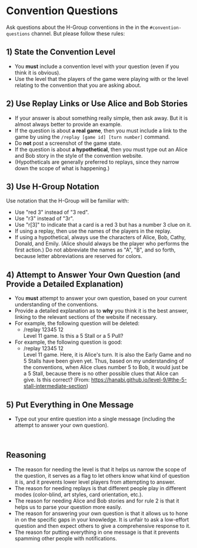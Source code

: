 # Convention Questions

Ask questions about the H-Group conventions in the in the `#convention-questions` channel. But please follow these rules:

## 1) State the Convention Level

- You **must** include a convention level with your question (even if you think it is obvious).
- Use the level that the players of the game were playing with or the level relating to the convention that you are asking about.

## 2) Use Replay Links or Use Alice and Bob Stories

- If your answer is about something really simple, then ask away. But it is almost always better to provide an example.
- If the question is about **a real game**, then you must include a link to the game by using the `/replay [game id] [turn number]` command.
- Do **not** post a screenshot of the game state.
- If the question is about **a hypothetical**, then you must type out an Alice and Bob story in the style of the convention website.
- (Hypotheticals are generally preferred to replays, since they narrow down the scope of what is happening.)

## 3) Use H-Group Notation

Use notation that the H-Group will be familiar with:

<!-- lint disable no-undefined-references -->

- Use "red 3" instead of "3 red".
- Use "r3" instead of "3r".
- Use "r[3]" to indicate that a card is a red 3 but has a number 3 clue on it.
- If using a replay, then use the names of the players in the replay.
- If using a hypothetical, always use the characters of Alice, Bob, Cathy, Donald, and Emily. (Alice should always be the player who performs the first action.) Do not abbreviate the names as "A", "B", and so forth, because letter abbreviations are reserved for colors.

<!-- lint enable no-undefined-references -->

## 4) Attempt to Answer Your Own Question (and Provide a Detailed Explanation)

- You **must** attempt to answer your own question, based on your current understanding of the conventions.
- Provide a detailed explanation as to **why** you think it is the best answer, linking to the relevant sections of the website if necessary.
- For example, the following question will be deleted:
  - /replay 12345 12<br />Level 11 game. Is this a 5 Stall or a 5 Pull?
- For example, the following question is good:
  - /replay 12345 12<br />Level 11 game. Here, it is Alice's turn. It is also the Early Game and no 5 Stalls have been given yet. Thus, based on my understanding of the conventions, when Alice clues number 5 to Bob, it would just be a 5 Stall, because there is no other possible clues that Alice can give. Is this correct? (From: https://hanabi.github.io/level-9/#the-5-stall-intermediate-section)

## 5) Put Everything in One Message

- Type out your entire question into a single message (including the attempt to answer your own question).

<br />

## Reasoning

- The reason for needing the level is that it helps us narrow the scope of the question, it serves as a flag to let others know what kind of question it is, and it prevents lower level players from attempting to answer.
- The reason for needing replays is that different people play in different modes (color-blind, art styles, card orientation, etc.).
- The reason for needing Alice and Bob stories and for rule 2 is that it helps us to parse your question more easily.
- The reason for answering your own question is that it allows us to hone in on the specific gaps in your knowledge. It is unfair to ask a low-effort question and then expect others to give a comprehensive response to it.
- The reason for putting everything in one message is that it prevents spamming other people with notifications.
